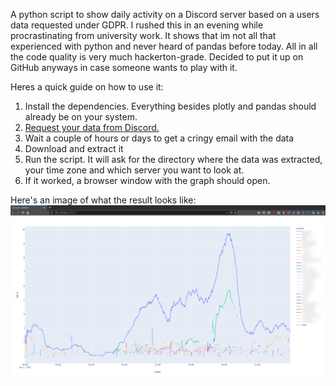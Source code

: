 A python script to show daily activity on a Discord server based on a users data requested under GDPR.
I rushed this in an evening while procrastinating from university work.
It shows that im not all that experienced with python and never heard of pandas before today.
All in all the code quality is very much hackerton-grade. Decided to put it up on GitHub anyways in case someone wants to play with it.

Heres a quick guide on how to use it:
1. Install the dependencies. Everything besides plotly and pandas should already be on your system.
2. [Request your data from Discord.](https://support.discord.com/hc/en-us/articles/360004027692-Requesting-a-Copy-of-your-Data)
3. Wait a couple of hours or days to get a cringy email with the data
4. Download and extract it
5. Run the script. It will ask for the directory where the data was extracted, your time zone and which server you want to look at.
6. If it worked, a browser window with the graph should open.

Here's an image of what the result looks like:
![](example.png)